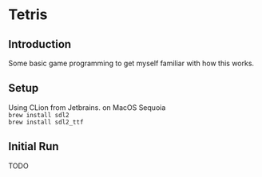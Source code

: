 # Tetris


## Introduction

Some basic game programming to get myself familiar with how this works.

## Setup

Using CLion from Jetbrains. on MacOS Sequoia  
`brew install sdl2`  
`brew install sdl2_ttf`

## Initial Run
TODO
